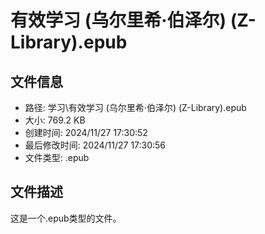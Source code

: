 ﻿# 有效学习 (乌尔里希·伯泽尔) (Z-Library).epub

## 文件信息
- 路径: 学习\有效学习 (乌尔里希·伯泽尔) (Z-Library).epub
- 大小: 769.2 KB
- 创建时间: 2024/11/27 17:30:52
- 最后修改时间: 2024/11/27 17:30:56
- 文件类型: .epub

## 文件描述
这是一个.epub类型的文件。

